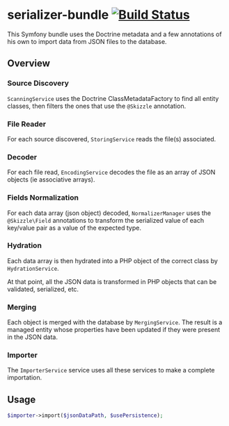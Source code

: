 # serializer-bundle [![Build Status](https://travis-ci.org/Alsciende/serializer-bundle.svg?branch=master)](https://travis-ci.org/Alsciende/serializer-bundle)

This Symfony bundle uses the Doctrine metadata and a few annotations of his own to import data from JSON files to the database.

## Overview

### Source Discovery

`ScanningService` uses the Doctrine ClassMetadataFactory to find all entity classes, then filters the ones that use the `@Skizzle` annotation.

### File Reader

For each source discovered, `StoringService` reads the file(s) associated.

### Decoder

For each file read, `EncodingService` decodes the file as an array of JSON objects (ie associative arrays).

### Fields Normalization

For each data array (json object) decoded, `NormalizerManager` uses the `@Skizzle\Field` annotations to transform the serialized value of each key/value pair as a value of the expected type.

### Hydration

Each data array is then hydrated into a PHP object of the correct class by `HydrationService`.

At that point, all the JSON data is transformed in PHP objects that can be validated, serialized, etc.

### Merging

Each object is merged with the database by `MergingService`. The result is a managed entity whose properties have been updated if they were present in the JSON data. 

### Importer

The `ImporterService` service uses all these services to make a complete importation.

## Usage

```php
$importer->import($jsonDataPath, $usePersistence);
```
